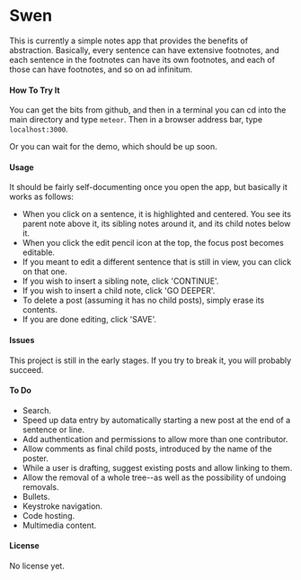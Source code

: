 # Swen

This is currently a simple notes app that provides the benefits of abstraction. Basically, every sentence can have extensive footnotes, and each sentence in the footnotes can have its own footnotes, and each of those can have footnotes, and so on ad infinitum.

#### How To Try It

You can get the bits from github, and then in a terminal you can cd into the main directory and type `meteor`.
Then in a browser address bar, type `localhost:3000`.

Or you can wait for the demo, which should be up soon.

#### Usage

It should be fairly self-documenting once you open the app, but basically it works as follows:
- When you click on a sentence, it is highlighted and centered. You see its parent note above it, its sibling notes around it, and its child notes below it.
- When you click the edit pencil icon at the top, the focus post becomes editable.
- If you meant to edit a different sentence that is still in view, you can click on that one.
- If you wish to insert a sibling note, click 'CONTINUE'.
- If you wish to insert a child note, click 'GO DEEPER'.
- To delete a post (assuming it has no child posts), simply erase its contents.
- If you are done editing, click 'SAVE'.

#### Issues

This project is still in the early stages. If you try to break it, you will probably succeed.

#### To Do

- Search.
- Speed up data entry by automatically starting a new post at the end of a sentence or line.
- Add authentication and permissions to allow more than one contributor.
- Allow comments as final child posts, introduced by the name of the poster.
- While a user is drafting, suggest existing posts and allow linking to them.
- Allow the removal of a whole tree--as well as the possibility of undoing removals.
- Bullets.
- Keystroke navigation.
- Code hosting.
- Multimedia content.

#### License

No license yet.

